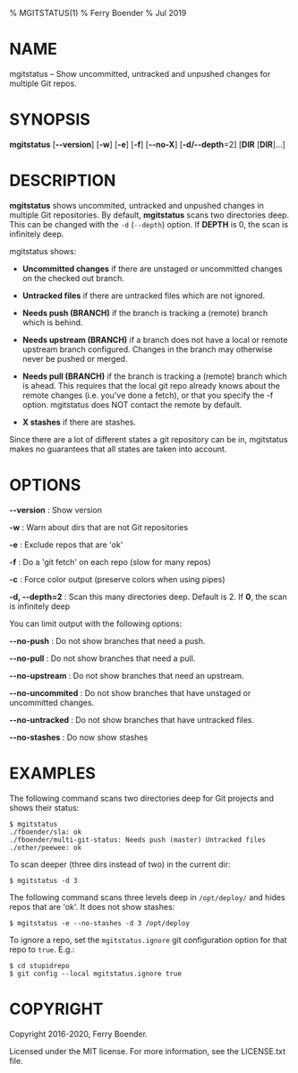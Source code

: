 % MGITSTATUS(1)
% Ferry Boender
% Jul 2019

# NAME

mgitstatus – Show uncommitted, untracked and unpushed changes for multiple Git repos.

# SYNOPSIS

 **mgitstatus** [**--version**] [**-w**] [**-e**] [**-f**] [**--no-X**] [**-d/--depth**=2] [**DIR** [**DIR**]...]

# DESCRIPTION

**mgitstatus** shows uncommited, untracked and unpushed changes in multiple
Git repositories.  By default, **mgitstatus** scans two directories deep. This
can be changed with the `-d` (`--depth`) option.  If **DEPTH** is 0, the scan
is infinitely deep.

mgitstatus shows:

- **Uncommitted changes** if there are unstaged or uncommitted changes on the
  checked out branch.

- **Untracked files** if there are untracked files which are not ignored.

- **Needs push (BRANCH)** if the branch is tracking a (remote) branch which is
  behind.

- **Needs upstream (BRANCH)** if a branch does not have a local or remote
  upstream branch configured. Changes in the branch may otherwise never be
  pushed or merged.

- **Needs pull (BRANCH)** if the branch is tracking a (remote) branch which is
  ahead. This requires that the local git repo already knows about the remote
  changes (i.e. you've done a fetch), or that you specify the -f option.
  mgitstatus does NOT contact the remote by default.

- **X stashes** if there are stashes.

Since there are a lot of different states a git repository can be in,
mgitstatus makes no guarantees that all states are taken into account.

# OPTIONS

**--version**
:   Show version

**-w**
:   Warn about dirs that are not Git repositories

**-e**
:   Exclude repos that are 'ok'

**-f**
:   Do a 'git fetch' on each repo (slow for many repos)

**-c**
:   Force color output (preserve colors when using pipes)

**-d, --depth=2**
:   Scan this many directories deep. Default is 2. If **0**, the scan is infinitely deep

You can limit output with the following options:

**--no-push**
:   Do not show branches that need a push.

**--no-pull**
:   Do not show branches that need a pull.

**--no-upstream**
:   Do not show branches that need an upstream.

**--no-uncommited**
:   Do not show branches that have unstaged or uncommitted changes.

**--no-untracked**
:   Do not show branches that have untracked files.

**--no-stashes**
:   Do now show stashes


# EXAMPLES

The following command scans two directories deep for Git projects and shows
their status:

    $ mgitstatus 
    ./fboender/sla: ok 
    ./fboender/multi-git-status: Needs push (master) Untracked files
    ./other/peewee: ok 

To scan deeper (three dirs instead of two) in the current dir:

    $ mgitstatus -d 3

The following command scans three levels deep in `/opt/deploy/` and hides
repos that are 'ok'. It does not show stashes:

    $ mgitstatus -e --no-stashes -d 3 /opt/deploy

To ignore a repo, set the `mgitstatus.ignore` git configuration option for
that repo to `true`. E.g.:

    $ cd stupidrepo
    $ git config --local mgitstatus.ignore true

# COPYRIGHT

Copyright 2016-2020, Ferry Boender.

Licensed under the MIT license. For more information, see the LICENSE.txt file.
